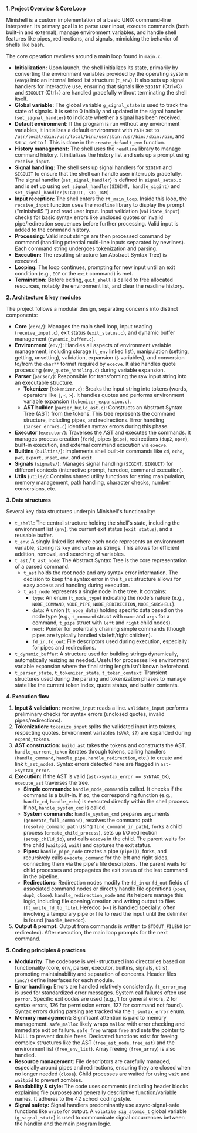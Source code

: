 **1. Project Overview & Core Loop**

Minishell is a custom implementation of a basic UNIX command-line interpreter. Its primary goal is to parse user input, execute commands (both built-in and external), manage environment variables, and handle shell features like pipes, redirections, and signals, mimicking the behavior of shells like bash.

The core operation revolves around a main loop found in `main.c`.
* **Initialization:** Upon launch, the shell initializes its state, primarily by converting the environment variables provided by the operating system (`envp`) into an internal linked list structure (`t_env`). It also sets up signal handlers for interactive use, ensuring that signals like `SIGINT` (Ctrl+C) and `SIGQUIT` (Ctrl+\) are handled gracefully without terminating the shell itself.
* **Global variable:** The global variable `g_signal_state` is used to track the state of signals. It is set to 0 initially and updated in the signal handler (`set_signal_handler`) to indicate whether a signal has been received.
* **Default environment:** If the program is run without any environment variables, it initializes a default environment with `PATH` set to `/usr/local/sbin:/usr/local/bin:/usr/sbin:/usr/bin:/sbin:/bin`, and `SHLVL` set to 1. This is done in the `create_default_env` function.
* **History management:** The shell uses the `readline` library to manage command history. It initializes the history list and sets up a prompt using `receive_input`.
* **Signal handling:** The shell sets up signal handlers for `SIGINT` and `SIGQUIT` to ensure that the shell can handle user interrupts gracefully. The signal handler (`set_signal_handler`) is defined in `signal_setup.c` and is set up using `set_signal_handler(SIGINT, handle_sigint)` and `set_signal_handler(SIGQUIT, SIG_IGN)`.
* **Input reception:** The shell enters the `ft_main_loop`. Inside this loop, the `receive_input` function uses the `readline` library to display the prompt ("minishell$ ") and read user input. Input validation (`validate_input`) checks for basic syntax errors like unclosed quotes or invalid pipe/redirection sequences before further processing. Valid input is added to the command history.
* **Processing:** Valid input strings are then processed command by command (handling potential multi-line inputs separated by newlines). Each command string undergoes tokenization and parsing.
* **Execution:** The resulting structure (an Abstract Syntax Tree) is executed.
* **Looping:** The loop continues, prompting for new input until an exit condition (e.g., `EOF` or the `exit` command) is met.
* **Termination:** Before exiting, `quit_shell` is called to free allocated resources, notably the environment list, and clear the readline history.

**2. Architecture & key modules**

The project follows a modular design, separating concerns into distinct components:

* **Core** (`core/`): Manages the main shell loop, input reading (`receive_input.c`), exit status (`exit_status.c`), and dynamic buffer management (`dynamic_buffer.c`).
* **Environment** (`env/`): Handles all aspects of environment variable management, including storage (`t_env` linked list), manipulation (setting, getting, unsetting), validation, expansion (`$` variables), and conversion to/from the `char**` format required by `execve`. It also handles quote processing (`env_quote_handling.c`) during variable expansion.
* **Parser** (`parser/`): Responsible for transforming the raw input string into an executable structure.
    * **Tokenizer** (`tokenizer.c`): Breaks the input string into tokens (words, operators like `|`, `<`, `>`). It handles quotes and performs environment variable expansion (`tokenizer_expansion.c`).
    * **AST builder** (`parser_build_ast.c`): Constructs an Abstract Syntax Tree (AST) from the tokens. This tree represents the command structure, including pipes, and redirections. Error handling (`parser_errors.c`) identifies syntax errors during this phase.
* **Executor** (`executor/`): Traverses the AST and executes the commands. It manages process creation (`fork`), pipes (`pipe`), redirections (`dup2`, `open`), built-in execution, and external command execution via `execve`.
* **Builtins** (`builtins/`): Implements shell built-in commands like `cd`, `echo`, `pwd`, `export`, `unset`, `env`, and `exit`.
* **Signals** (`signals/`): Manages signal handling (`SIGINT`, `SIGQUIT`) for different contexts (interactive prompt, heredoc, command execution).
* **Utils** (`utils/`): Contains shared utility functions for string manipulation, memory management, path handling, character checks, number conversions, etc.

**3. Data structures**

Several key data structures underpin Minishell's functionality:

* `t_shell`: The central structure holding the shell's state, including the environment list (`env`), the current exit status (`exit_status`), and a reusable buffer.
* `t_env`: A singly linked list where each node represents an environment variable, storing its `key` and `value` as strings. This allows for efficient addition, removal, and searching of variables.
* `t_ast` / `t_ast_node`: The Abstract Syntax Tree is the core representation of a parsed command.
    * `t_ast` holds the root node and any syntax error information. The decision to keep the syntax error in the `t_ast` structure allows for easy access and handling during execution.
    * `t_ast_node` represents a single node in the tree. It contains:
        * `type`: An enum (`t_node_type`) indicating the node's nature (e.g., `NODE_COMMAND`, `NODE_PIPE`, `NODE_REDIRECTION`, `NODE_SUBSHELL`).
        * `data`: A union (`t_node_data`) holding specific data based on the node type (e.g., `t_command` struct with `name` and `args` for a command, `t_pipe` struct with `left` and `right` child nodes).
        * `next`: Pointer for potentially chaining simple commands (though pipes are typically handled via left/right children).
        * `fd_in`, `fd_out`: File descriptors used during execution, especially for pipes and redirections.
* `t_dynamic_buffer`: A structure used for building strings dynamically, automatically resizing as needed. Useful for processes like environment variable expansion where the final string length isn't known beforehand.
* `t_parser_state`, `t_tokenizer_state`, `t_token_context`: Transient structures used during the parsing and tokenization phases to manage state like the current token index, quote status, and buffer contents.

**4. Execution flow**

1.  **Input & validation:** `receive_input` reads a line. `validate_input` performs preliminary checks for syntax errors (unclosed quotes, invalid pipes/redirections).
2.  **Tokenization:** `tokenize_input` splits the validated input into tokens, respecting quotes. Environment variables (`$VAR`, `$?`) are expanded during `expand_tokens`.
3.  **AST construction:** `build_ast` takes the tokens and constructs the AST. `handle_current_token` iterates through tokens, calling handlers (`handle_command`, `handle_pipe`, `handle_redirection`, etc.) to create and link `t_ast_node`s. Syntax errors detected here are flagged in `ast->syntax_error`.
4.  **Execution:** If the AST is valid (`ast->syntax_error == SYNTAX_OK`), `execute_ast` traverses the tree.
    * **Simple commands:** `handle_node_command` is called. It checks if the command is a built-in. If so, the corresponding function (e.g., `handle_cd`, `handle_echo`) is executed directly within the shell process. If not, `handle_system_cmd` is called.
    * **System commands:** `handle_system_cmd` prepares arguments (`generate_full_command`), resolves the command path (`resolve_command_path` using `find_command_in_path`), `forks` a child process (`create_child_process`), sets up I/O redirection (`setup_child_io`), and calls `execve` in the child. The parent waits for the child (`waitpid`, `wait`) and captures the exit status.
    * **Pipes:** `handle_pipe_node` creates a pipe (`pipe()`), forks, and recursively calls `execute_command` for the left and right sides, connecting them via the pipe's file descriptors. The parent waits for child processes and propagates the exit status of the last command in the pipeline.
    * **Redirections:** Redirection nodes modify the `fd_in` or `fd_out` fields of associated command nodes or directly handle file operations (`open`, `dup2`, `close`). `handle_redirection_node` and its helpers manage this logic, including file opening/creation and writing output to files (`ft_write_fd_to_file`). Heredoc (`<<`) is handled specially, often involving a temporary pipe or file to read the input until the delimiter is found (`handle_heredoc`).
5.  **Output & prompt:** Output from commands is written to `STDOUT_FILENO` (or redirected). After execution, the main loop prompts for the next command.

**5. Coding principles & practices**

* **Modularity:** The codebase is well-structured into directories based on functionality (core, env, parser, executor, builtins, signals, utils), promoting maintainability and separation of concerns. Header files (`inc/`) define interfaces for each module.
* **Error handling:** Errors are handled relatively consistently. `ft_error_msg` is used for standardized error messages. System call failures often use `perror`. Specific exit codes are used (e.g., 1 for general errors, 2 for syntax errors, 126 for permission errors, 127 for command not found). Syntax errors during parsing are tracked via the `t_syntax_error` enum.
* **Memory management:** Significant attention is paid to memory management. `safe_malloc` likely wraps `malloc` with error checking and immediate exit on failure. `safe_free` wraps `free` and sets the pointer to NULL to prevent double frees. Dedicated functions exist for freeing complex structures like the AST (`free_ast_node`, `free_ast`) and the environment list (`free_env_list`). Array freeing (`free_array`) is also handled.
* **Resource management:** File descriptors are carefully managed, especially around pipes and redirections, ensuring they are closed when no longer needed (`close`). Child processes are waited for using `wait` and `waitpid` to prevent zombies.
* **Readability & style:** The code uses comments (including header blocks explaining file purpose) and generally descriptive function/variable names. It adheres to the 42 school coding style.
* **Signal safety:** Signal handlers predominantly use async-signal-safe functions like `write` for output. A `volatile sig_atomic_t` global variable (`g_signal_state`) is used to communicate signal occurrences between the handler and the main program logic.
